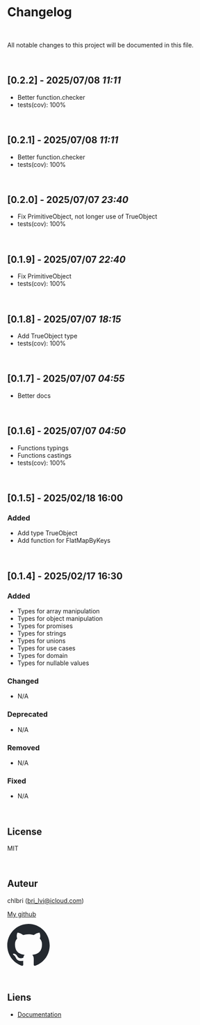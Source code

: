 # Changelog

<br/>

All notable changes to this project will be documented in this file.

<br/>

## [0.2.2] - **2025/07/08** _11:11_

- Better function.checker
- tests(cov): 100%

<br/>

## [0.2.1] - **2025/07/08** _11:11_

- Better function.checker
- tests(cov): 100%

<br/>

## [0.2.0] - **2025/07/07** _23:40_

- Fix PrimitiveObject, not longer use of TrueObject
- tests(cov): 100%

<br/>

## [0.1.9] - **2025/07/07** _22:40_

- Fix PrimitiveObject
- tests(cov): 100%

<br/>

## [0.1.8] - **2025/07/07** _18:15_

- Add TrueObject type
- tests(cov): 100%

<br/>

## [0.1.7] - **2025/07/07** _04:55_

- Better docs

<br/>

## [0.1.6] - **2025/07/07** _04:50_

- Functions typings
- Functions castings
- tests(cov): 100%

<br/>

## [0.1.5] - 2025/02/18 16:00

### Added

- Add type TrueObject
- Add function for FlatMapByKeys

<br/>

## [0.1.4] - 2025/02/17 16:30

### Added

- Types for array manipulation
- Types for object manipulation
- Types for promises
- Types for strings
- Types for unions
- Types for use cases
- Types for domain
- Types for nullable values

### Changed

- N/A

### Deprecated

- N/A

### Removed

- N/A

### Fixed

- N/A

<br/>

## License

MIT

<br/>

## Auteur

chlbri (bri_lvi@icloud.com)

[My github](https://github.com/chlbri?tab=repositories)

[<svg width="98" height="96" xmlns="http://www.w3.org/2000/svg"><path fill-rule="evenodd" clip-rule="evenodd" d="M48.854 0C21.839 0 0 22 0 49.217c0 21.756 13.993 40.172 33.405 46.69 2.427.49 3.316-1.059 3.316-2.362 0-1.141-.08-5.052-.08-9.127-13.59 2.934-16.42-5.867-16.42-5.867-2.184-5.704-5.42-7.17-5.42-7.17-4.448-3.015.324-3.015.324-3.015 4.934.326 7.523 5.052 7.523 5.052 4.367 7.496 11.404 5.378 14.235 4.074.404-3.178 1.699-5.378 3.074-6.6-10.839-1.141-22.243-5.378-22.243-24.283 0-5.378 1.94-9.778 5.014-13.2-.485-1.222-2.184-6.275.486-13.038 0 0 4.125-1.304 13.426 5.052a46.97 46.97 0 0 1 12.214-1.63c4.125 0 8.33.571 12.213 1.63 9.302-6.356 13.427-5.052 13.427-5.052 2.67 6.763.97 11.816.485 13.038 3.155 3.422 5.015 7.822 5.015 13.2 0 18.905-11.404 23.06-22.324 24.283 1.78 1.548 3.316 4.481 3.316 9.126 0 6.6-.08 11.897-.08 13.526 0 1.304.89 2.853 3.316 2.364 19.412-6.52 33.405-24.935 33.405-46.691C97.707 22 75.788 0 48.854 0z" fill="#24292f"/></svg>](https://github.com/chlbri?tab=repositories)

<br/>

## Liens

- [Documentation](https://github.com/chlbri/types)
